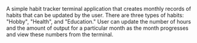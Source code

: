 A simple habit tracker terminal application that creates monthly records of habits that can be updated by the user. There are three types of habits: "Hobby", "Health", and "Education." User can update the number of hours and the amount of output for a particular month as the month progresses and view these numbers from the terminal.
